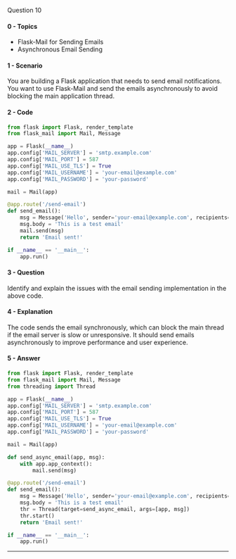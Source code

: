 Question 10

#### 0 - Topics
- Flask-Mail for Sending Emails
- Asynchronous Email Sending

#### 1 - Scenario
You are building a Flask application that needs to send email notifications. You want to use Flask-Mail and send the emails asynchronously to avoid blocking the main application thread.

#### 2 - Code
```python
from flask import Flask, render_template
from flask_mail import Mail, Message

app = Flask(__name__)
app.config['MAIL_SERVER'] = 'smtp.example.com'
app.config['MAIL_PORT'] = 587
app.config['MAIL_USE_TLS'] = True
app.config['MAIL_USERNAME'] = 'your-email@example.com'
app.config['MAIL_PASSWORD'] = 'your-password'

mail = Mail(app)

@app.route('/send-email')
def send_email():
    msg = Message('Hello', sender='your-email@example.com', recipients=['recipient@example.com'])
    msg.body = 'This is a test email'
    mail.send(msg)
    return 'Email sent!'

if __name__ == '__main__':
    app.run()
```

#### 3 - Question
Identify and explain the issues with the email sending implementation in the above code.

#### 4 - Explanation
The code sends the email synchronously, which can block the main thread if the email server is slow or unresponsive. It should send emails asynchronously to improve performance and user experience.

#### 5 - Answer
```python
from flask import Flask, render_template
from flask_mail import Mail, Message
from threading import Thread

app = Flask(__name__)
app.config['MAIL_SERVER'] = 'smtp.example.com'
app.config['MAIL_PORT'] = 587
app.config['MAIL_USE_TLS'] = True
app.config['MAIL_USERNAME'] = 'your-email@example.com'
app.config['MAIL_PASSWORD'] = 'your-password'

mail = Mail(app)

def send_async_email(app, msg):
    with app.app_context():
        mail.send(msg)

@app.route('/send-email')
def send_email():
    msg = Message('Hello', sender='your-email@example.com', recipients=['recipient@example.com'])
    msg.body = 'This is a test email'
    thr = Thread(target=send_async_email, args=[app, msg])
    thr.start()
    return 'Email sent!'

if __name__ == '__main__':
    app.run()
```

---
